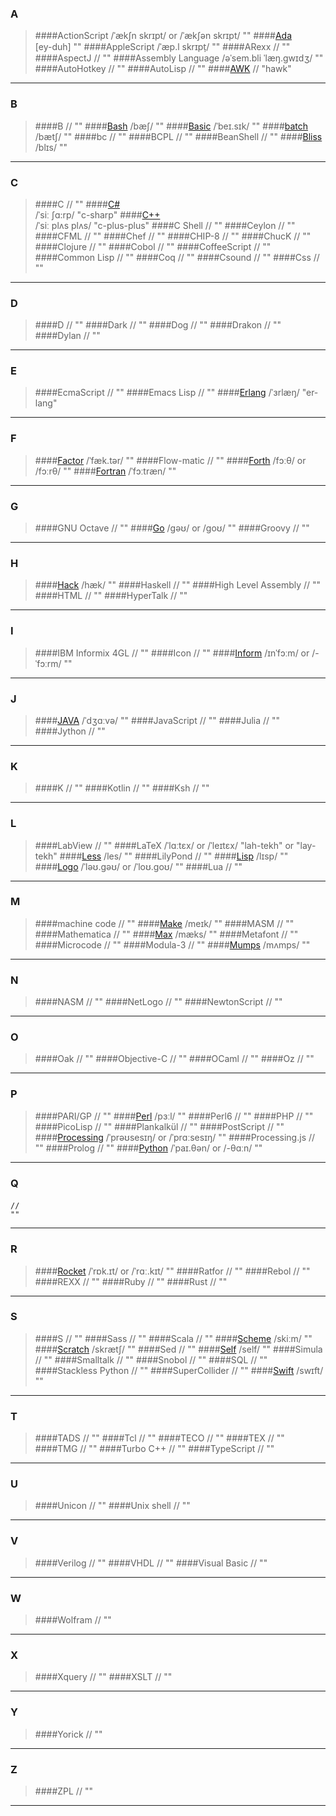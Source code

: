 ### A
>####ActionScript
    /ˈækʃn skrɪpt/ or /ˈækʃən skrɪpt/
    ""
>####[Ada](http://dictionary.reference.com/browse/ada)  
    [ey-duh]
    ""
>####AppleScript
    /ˈæp.l skrɪpt̩/
    ""
>####ARexx 
    //
    ""
>####AspectJ 
    //
    ""
>####Assembly Language
    /əˈsem.bli ˈlæŋ.ɡwɪdʒ/
    ""
>####AutoHotkey
    //
    ""
>####AutoLisp
    //
    ""
>####[AWK](http://computer-programming-forum.com/11-awk/2b3847ea18e1b35a.htm)
    //
    "hawk"
***

### B
>####B
    //
    ""
>####[Bash](https://en.wikipedia.org/wiki/Bash_(Unix_shell))
    /bæʃ/
    ""
>####[Basic](http://dictionary.cambridge.org/dictionary/english-chinese-simplified/basic_1)
    /ˈbeɪ.sɪk/
    ""
>####[batch](http://dictionary.cambridge.org/dictionary/english-chinese-simplified/batch)
    /bætʃ/
    ""
>####bc
    //
    ""
>####BCPL
    //
    ""
>####BeanShell
    //
    ""
>####[Bliss](http://dictionary.cambridge.org/dictionary/english-chinese-simplified/bliss?q=Bliss)
    /blɪs/
    ""
***

### C
>####C
    //
    ""
>####[C#](https://en.wikipedia.org/wiki/C%2B%2B)    
    /ˈsiː ʃɑ:rp/
    "c-sharp"
>####[C++](https://en.wikipedia.org/wiki/C%2B%2B)    
    /ˈsiː plʌs plʌs/
    "c-plus-plus"
>####C Shell
    //
    ""
>####Ceylon
    //
    ""
>####CFML
    //
    ""
>####Chef
    //
    ""
>####CHIP-8
    //
    ""
>####ChucK
    //
    ""
>####Clojure
    //
    ""
>####Cobol
    //
    ""
>####CoffeeScript
    //
    ""
>####Common Lisp
    //
    ""
>####Coq
    //
    ""
>####Csound
    //
    ""
>####Css
    //
    ""

***

### D
>####D
    //
    ""
>####Dark
    //
    ""
>####Dog
    //
    ""
>####Drakon
    //
    ""
>####Dylan
    //
    ""
    
***

### E
>####EcmaScript
    //
    ""
>####Emacs Lisp
    //
    ""
>####[Erlang](https://en.wikipedia.org/wiki/Erlang_(programming_language)) 
    /ˈɜrlæŋ/ 
    "er-lang"
    
***

### F
>####[Factor](http://dictionary.cambridge.org/dictionary/english/factor?q=Factor#translations)
    /ˈfæk.tər/ 
    ""
>####Flow-matic
    //
    ""
>####[Forth](http://dictionary.cambridge.org/dictionary/english/forth?q=Forth)
    /fɔːθ/ or /fɔːrθ/
    ""
>####[Fortran](http://dictionary.cambridge.org/dictionary/english/fortran?q=Fortran)
    /ˈfɔːtræn/
    ""
    
***

### G
>####GNU Octave
    //
    ""
>####[Go](http://dictionary.cambridge.org/dictionary/english/go?q=Go)
    /ɡəʊ/ or /ɡoʊ/
    ""
>####Groovy
    //
    "" 

***

### H
>####[Hack](http://dictionary.cambridge.org/dictionary/english-chinese-simplified/hack_1?q=Hack)
    /hæk/
    ""
>####Haskell
    //
    ""
>####High Level Assembly
    //
    ""
>####HTML
    //
    ""
>####HyperTalk
    //
    ""
    
***

### I
>####IBM Informix 4GL
    //
    ""
>####Icon
    //
    ""
>####[Inform](http://dictionary.cambridge.org/dictionary/english/inform?q=Inform)
    /ɪnˈfɔːm/ or /-ˈfɔːrm/
    ""
    
***

### J
>####[JAVA](http://dictionary.cambridge.org/pronunciation/english/java) 
    /ˈdʒɑːvə/
    "" 
>####JavaScript
    //
    "" 
>####Julia
    //
    ""
>####Jython
    //
    ""
***

### K
>####K
    //
    "" 
>####Kotlin
    //
    ""
>####Ksh
    //
    ""
    
***

### L
>####LabView
    //
    ""
>####LaTeX
    /ˈlɑːtɛx/ or /ˈleɪtɛx/
    "lah-tekh" or "lay-tekh"
>####[Less](http://dictionary.cambridge.org/dictionary/english/less?q=Less)
    /les/
    ""
>####LilyPond
    //
    ""
>####[Lisp](http://dictionary.cambridge.org/dictionary/english-chinese-simplified/lisp_1?q=Lisp)
    /lɪsp/
    ""
>####[Logo](http://dictionary.cambridge.org/dictionary/english/logo?q=Logo)
    /ˈləʊ.ɡəʊ/ or /ˈloʊ.ɡoʊ/ 
    ""
>####Lua
    //
    ""
    
***

### M
>####machine code
    //
    "" 
>####[Make](http://dictionary.cambridge.org/dictionary/english/make?q=Make)
    /meɪk/
    ""
>####MASM
    //
    ""
>####Mathematica
    //
    ""
>####[Max](http://dictionary.cambridge.org/dictionary/english/max?q=Max)
    /mæks/
    ""
>####Metafont
    //
    ""
>####Microcode
    //
    ""
>####Modula-3
    //
    ""
>####[Mumps](http://dictionary.cambridge.org/dictionary/english/mumps?q=Mumps)
    /mʌmps/
    ""
    
***

### N
>####NASM
    //
    ""
>####NetLogo
    //
    ""
>####NewtonScript
    //
    ""
    
***

### O
>####Oak
    //
    ""
>####Objective-C
    //
    "" 
>####OCaml
    //
    ""
>####Oz
    //
    ""
    
***

### P
>####PARI/GP
    //
    ""
>####[Perl](http://dictionary.cambridge.org/dictionary/english/perl?q=Perl)
    /pɜːl/
    ""
>####Perl6
    //
    ""
>####PHP
    //
    ""
>####PicoLisp
    //
    ""
>####Plankalkül
    //
    ""
>####PostScript
    //
    ""
>####[Processing](http://dictionary.cambridge.org/dictionary/english/processing?q=Processing)
    /ˈprəʊsesɪŋ/ or /ˈprɑːsesɪŋ/
    ""
>####Processing.js
    //
    ""
>####Prolog
    //
    ""
>####[Python](http://dictionary.cambridge.org/dictionary/english/python?q=Python)
    /ˈpaɪ.θən/ or /-θɑːn/
    ""
    
***

### Q
>#### 
    //
    "" 
    
***

### R
>####[Rocket](http://dictionary.cambridge.org/dictionary/english-chinese-simplified/rocket_1?q=Rocket)
    /ˈrɒk.ɪt/ or /ˈrɑː.kɪt/
    ""
>####Ratfor
    //
    ""
>####Rebol
    //
    ""
>####REXX
    //
    ""
>####Ruby
    //
    ""
>####Rust
    //
    ""
    
***

### S
>####S
    //
    ""
>####Sass
    //
    ""
>####Scala
    //
    ""
>####[Scheme](http://dictionary.cambridge.org/dictionary/english-chinese-simplified/scheme_1?q=Scheme)
    /skiːm/
    ""
>####[Scratch](http://dictionary.cambridge.org/dictionary/english/scratch?q=Scratch)
    /skrætʃ/
    ""
>####Sed
    //
    ""
>####[Self](http://dictionary.cambridge.org/dictionary/english/self?q=Self)
    /self/
    ""
>####Simula
    //
    ""
>####Smalltalk
    //
    ""
>####Snobol
    //
    ""
>####SQL
    //
    ""
>####Stackless Python
    //
    ""
>####SuperCollider
    //
    ""
>####[Swift](http://dictionary.cambridge.org/dictionary/english-chinese-simplified/swift_1?q=Swift)
    /swɪft/
    ""
    
***

### T
>####TADS
    //
    ""
>####Tcl
    //
    ""
>####TECO
    //
    ""
>####TEX
    //
    ""
>####TMG
    //
    ""
>####Turbo C++
    //
    ""
>####TypeScript
    //
    ""
    
***

### U
>####Unicon
    //
    ""
>####Unix shell
    //
    ""
    
***

### V
>####Verilog
    //
    ""
>####VHDL
    //
    ""
>####Visual Basic
    //
    ""

***

### W
>####Wolfram
    //
    ""
***

### X
>####Xquery
    //
    ""
>####XSLT
    //
    ""
***

### Y
>####Yorick
    //
    "" 
***

### Z
>####ZPL
    //
    ""
***
    
